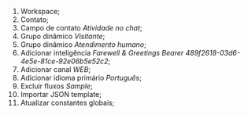 1. Workspace;
2. Contato;
3. Campo de contato _Atividade no chat_;
4. Grupo dinâmico _Visitante_;
5. Grupo dinâmico _Atendimento humano_;
6. Adicionar inteligência _Farewell & Greetings_ *Bearer 489f2618-03d6-4e5e-81ce-92e06b5e52c2*;
7. Adicionar canal _WEB_;
8. Adicionar idioma primário _Português_;
9. Excluir fluxos _Sample_;
10. Importar JSON template;
11. Atualizar constantes globais;